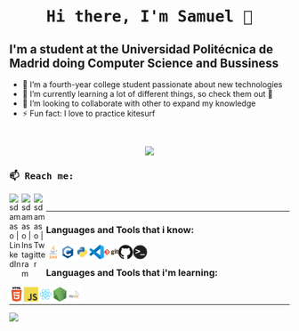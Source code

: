 <h1 align="center"><samp> Hi there, I'm Samuel 👋 </samp></h1>

## I'm a student at the Universidad Politécnica de Madrid doing Computer Science and Bussiness

[comment]: <> (- 🔭 I just launched my first course: [Become A VS Code SuperHero!][course]!)

- 🔭 I’m a fourth-year college student passionate about new technologies
- 🌱 I’m currently learning a lot of different things, so check them out 🤣
- 👯 I’m looking to collaborate with other to expand my knowledge
- ⚡ Fun fact: I love to practice kitesurf

<br />
<p align="center">
  <img width="400" src="https://media0.giphy.com/media/iIqmM5tTjmpOB9mpbn/giphy.gif">
</p>

<h3 align="left"><samp>📫 Reach me:</samp></h3>

[<img align="left" alt="sdamaso | LinkedIn" width="22px" src="https://cdn.jsdelivr.net/npm/simple-icons@v3/icons/linkedin.svg" />][linkedin]
[<img align="left" alt="sdamaso | Instagram" width="22px" src="https://cdn.jsdelivr.net/npm/simple-icons@v3/icons/instagram.svg" />][instagram]
[<img align="left" alt="sdamaso | Twitter" width="22px" src="https://cdn.jsdelivr.net/npm/simple-icons@v3/icons/twitter.svg" />][twitter]

<br />

---

### Languages and Tools that i know:

<img align="left" alt="Java" width="26px" src="https://raw.githubusercontent.com/github/explore/80688e429a7d4ef2fca1e82350fe8e3517d3494d/topics/java/java.png" />
<img align="left" alt="C" width="26px" src="https://raw.githubusercontent.com/github/explore/80688e429a7d4ef2fca1e82350fe8e3517d3494d/topics/c/c.png" />
<img align="left" alt="Python" width="26px" src="https://raw.githubusercontent.com/github/explore/80688e429a7d4ef2fca1e82350fe8e3517d3494d/topics/python/python.png" />
<img align="left" alt="Visual Studio Code" width="26px" src="https://raw.githubusercontent.com/github/explore/80688e429a7d4ef2fca1e82350fe8e3517d3494d/topics/visual-studio-code/visual-studio-code.png" />
<img align="left" alt="Git" width="26px" src="https://raw.githubusercontent.com/github/explore/80688e429a7d4ef2fca1e82350fe8e3517d3494d/topics/git/git.png" />
<img align="left" alt="GitHub" width="26px" src="https://raw.githubusercontent.com/github/explore/78df643247d429f6cc873026c0622819ad797942/topics/github/github.png" />
<img align="left" alt="Terminal" width="26px" src="https://raw.githubusercontent.com/github/explore/80688e429a7d4ef2fca1e82350fe8e3517d3494d/topics/terminal/terminal.png" />

<br />

### Languages and Tools that i'm learning:

<img align="left" alt="HTML5" width="26px" src="https://raw.githubusercontent.com/github/explore/80688e429a7d4ef2fca1e82350fe8e3517d3494d/topics/html/html.png" />
<img align="left" alt="JavaScript" width="26px" src="https://raw.githubusercontent.com/github/explore/80688e429a7d4ef2fca1e82350fe8e3517d3494d/topics/javascript/javascript.png" />
<img align="left" alt="React" width="26px" src="https://raw.githubusercontent.com/github/explore/80688e429a7d4ef2fca1e82350fe8e3517d3494d/topics/react/react.png" />
<img align="left" alt="Node.js" width="26px" src="https://raw.githubusercontent.com/github/explore/80688e429a7d4ef2fca1e82350fe8e3517d3494d/topics/nodejs/nodejs.png" />
<img align="left" alt="MySQL" width="26px" src="https://raw.githubusercontent.com/github/explore/80688e429a7d4ef2fca1e82350fe8e3517d3494d/topics/mysql/mysql.png" />

<br />

---

![](https://visitor-badge.glitch.me/badge?page_id=sdamaso.sdamaso)

[twitter]: https://twitter.com/samdamaso
[instagram]: https://www.instagram.com/samuel.damaso/
[linkedin]: https://linkedin.com/in/samuel-damaso-de-miguel

